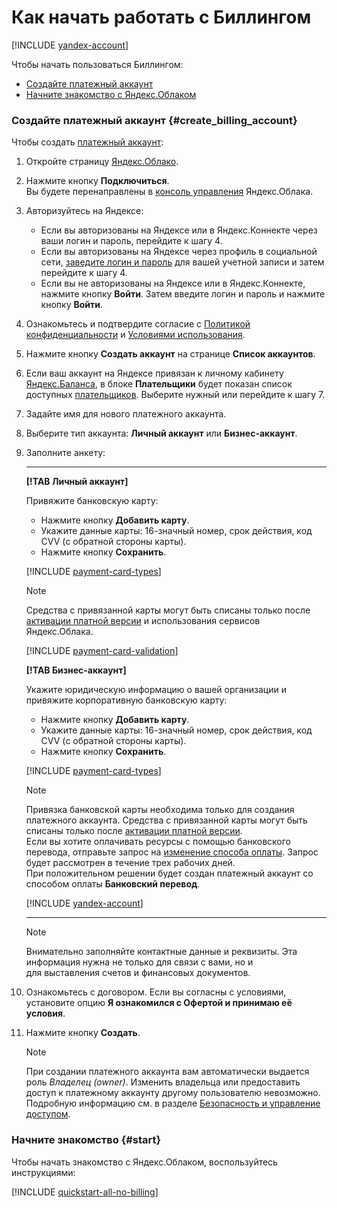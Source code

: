 # Как начать работать с Биллингом

[!INCLUDE [yandex-account](../_includes/yandex-account.md)]

Чтобы начать пользоваться Биллингом:

- [Создайте платежный аккаунт](#create_billing_account) 
- [Начните знакомство с Яндекс.Облаком](#start)


<a name="create_billing_account"></a>
### **Создайте платежный аккаунт** {#create_billing_account} 
Чтобы создать [платежный аккаунт](../concepts/billing-account.md): 

1. Откройте страницу [Яндекс.Облако](https://cloud.yandex.ru/).
1. Нажмите кнопку **Подключиться**. 
   <br/>Вы будете перенаправлены в [консоль управления](https://console.cloud.yandex.ru/billing) Яндекс.Облака.  
1. Авторизуйтесь на Яндексе: 
    - Если вы авторизованы на Яндексе или в Яндекс.Коннекте через ваши логин и пароль, перейдите к шагу 4. 
    - Если вы авторизованы на Яндексе через профиль в социальной сети, [заведите логин и пароль](https://passport.yandex.ru/passport?mode=postregistration&create_login=1) для вашей учетной записи и затем перейдите к шагу 4.
    - Если вы не авторизованы на Яндексе или в Яндекс.Коннекте, нажмите кнопку **Войти**. Затем введите логин и пароль и нажмите кнопку **Войти**. 

1. Ознакомьтесь и подтвердите согласие с [Политикой конфиденциальности](https://yandex.ru/legal/confidential/) и [Условиями использования](https://yandex.ru/legal/cloud_termsofuse/). 

1. Нажмите кнопку **Создать аккаунт** на странице **Список аккаунтов**.

1. Если ваш аккаунт на Яндексе привязан к личному кабинету [Яндекс.Баланса](https://balance.yandex.ru/), в блоке **Плательщики** будет показан список доступных [плательщиков](../concepts/glossary.md). Выберите нужный или перейдите к шагу 7.
    
1. Задайте имя для нового платежного аккаунта.
    
1. Выберите тип аккаунта: **Личный аккаунт** или **Бизнес-аккаунт**.
     
1. Заполните анкету: 
  
   ---
   
    **[!TAB Личный аккаунт]**
       
     Привяжите банковскую карту: 
      - Нажмите кнопку **Добавить карту**.
      - Укажите данные карты: 16-значный номер, срок действия, код CVV (с обратной стороны карты).
      - Нажмите кнопку **Сохранить**.
      
      [!INCLUDE [payment-card-types](../_includes/payment-card-types.md)]  
      
      > [!NOTE]
      >
      > Средства с привязанной карты могут быть списаны только после [активации платной версии](../operations/activate-commercial.md) и использования сервисов Яндекс.Облака. 
      >
      
      [!INCLUDE [payment-card-validation](../_includes/payment-card-validation.md)]  
             
    **[!TAB Бизнес-аккаунт]**
    
    Укажите юридическую информацию о вашей организации и привяжите корпоративную банковскую карту:
      - Нажмите кнопку **Добавить карту**.
      - Укажите данные карты: 16-значный номер, срок действия, код CVV (с обратной стороны карты).
      - Нажмите кнопку **Сохранить**.
      
      [!INCLUDE [payment-card-types](../_includes/payment-card-types.md)]  
          
      > [!NOTE]
      >
      > Привязка банковской карты необходима только для создания платежного аккаунта. Средства с привязанной карты могут быть списаны только после [активации платной версии](../operations/activate-commercial.md). <br/>Если вы хотите оплачивать ресурсы с помощью банковского перевода, отправьте запрос на [изменение способа оплаты](../operations/change-payment-method.md). Запрос будет рассмотрен в течение трех рабочих дней. <br/>При положительном решении будет создан платежный аккаунт со способом оплаты **Банковский перевод**. 
      >
                
      [!INCLUDE [yandex-account](../_includes/payment-card-validation.md)]
                 
   
   ---
  
   > [!NOTE]
   >
   > Внимательно заполняйте контактные данные и реквизиты. Эта информация нужна не только для связи с вами, но и для выставления счетов и финансовых документов.
   >
       
1. Ознакомьтесь с договором. Если вы согласны с условиями, установите опцию **Я ознакомился с Офертой и принимаю её условия**.  
     
1. Нажмите кнопку **Создать**. 

    > [!NOTE]
    >
    > При создании платежного аккаунта вам автоматически выдается роль _Владелец (owner)_. Изменить владельца или предоставить доступ к платежному аккаунту другому пользователю невозможно. Подробную информацию см. в разделе [Безопасность и управление доступом](../security/index.md).
    >

<a name="start"></a>     
### **Начните знакомство** {#start} 

Чтобы начать знакомство с Яндекс.Облаком, воспользуйтесь инструкциями:

   [!INCLUDE [quickstart-all-no-billing](../../_includes/quickstart-all-no-billing.md)]
